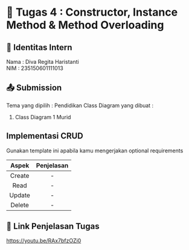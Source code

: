 # 📁 Tugas 4 : Constructor, Instance Method & Method Overloading

## 👤 Identitas Intern
Nama : Diva Regita Haristanti           
NIM  : 235150601111013

## 📤 Submission

Tema yang dipilih : Pendidikan
Class Diagram yang dibuat : 
1. Class Diagram 1 Murid

## Implementasi CRUD

Gunakan template ini apabila kamu mengerjakan optional requirements

| Aspek | Penjelasan    |     
| :---:   | :---: | 
| Create | -   | 
| Read | -   | 
| Update | -   | 
| Delete | -   | 

## 🔗 Link Penjelasan Tugas

https://youtu.be/RAx7bfzOZi0

